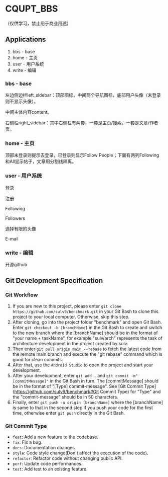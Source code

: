 # CQUPT_BBS

（仅供学习，禁止用于商业用途）

## Applications

1. bbs - base
2. home - 主页
3. user - 用户系统
4. write - 编辑

### bbs - base

左边侧边栏left_sidebar：顶部图标，中间两个导航图标，底部用户头像（未登录则不显示头像）。

中间主体内容content。

右侧栏right_sidebar：其中右侧栏有两套，一套是主页/搜索，一套是文章/作者页。

### home - 主页

顶部未登录则提示去登录，已登录则显示Follow People；下面有两列Following和All显示帖子，文章用分割线隔离。

### user - 用户系统

登录 

注册 

Following

Followers

选择有限的头像

E-mail

### write - 编辑

开源github

## Git Development Specification

### Git Workflow

1. If you are new to this project, please enter `git clone https://github.com/sulv9/benchmark.git` in your Git Bash to clone this project to your local computer. Otherwise, skip this step.
2. After cloning, go into the project folder "benchmark" and open Git Bash. Enter `git checkout -b [branchName]` in the Git Bash to create and switch to the new branch where the [branchName] should be in the format of "your name +  taskName", for example "sulv/arch" represents the task of architecture development in the project created by sulv.
3. Then enter `git pull origin main --rebase` to fetch the latest code from the remote main branch and execute the "git rebase" command which is good for clean commits.
4. After that, use the `Android Studio` to open the project and start your development.
5. After your development, enter `git add .` and `git commit -m"[commitMessage]"` in the Git Bash in turn. The [commitMessage] should be in the format of "[Type] commit-message". See [Git Commit Type](https://github.com/sulv9/benchmark#Git Commit Type) for "Type" and the "commit-message" should be in 50 characters.
6. Finally, enter `git push -u origin [branchName]` where the [branchName] is same to that in the second step if you push your code for the first time, otherwise enter `git push` directly in the Git Bash.

### Git Commit Type

- `feat`: Add a new feature to the codebase.
- `fix`: Fix a bug.
- `docs`: Documentation changes.
- `style`: Code style change(Don't affect the execution of the code).
- `refactor`: Refactor code without changing public API.
- `perf`: Update code performances.
- `test`: Add test to an existing feature.